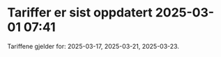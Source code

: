 
# Tariffer er sist oppdatert 2025-03-01 07:41

Tariffene gjelder for: 2025-03-17, 2025-03-21, 2025-03-23.

